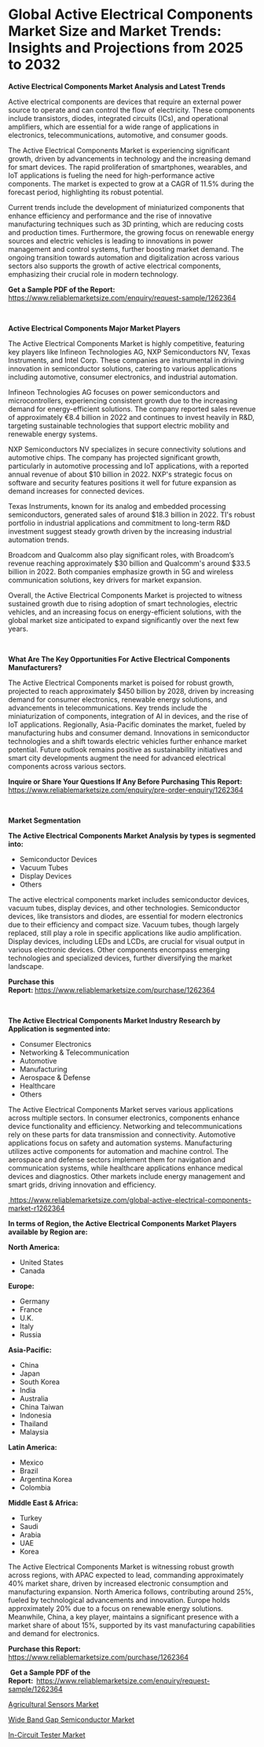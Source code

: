 <p><h1>Global Active Electrical Components Market Size and Market Trends: Insights and Projections from 2025 to 2032</h1></p><p><strong>Active Electrical Components Market Analysis and Latest Trends</strong></p>
<p><p>Active electrical components are devices that require an external power source to operate and can control the flow of electricity. These components include transistors, diodes, integrated circuits (ICs), and operational amplifiers, which are essential for a wide range of applications in electronics, telecommunications, automotive, and consumer goods.</p><p>The Active Electrical Components Market is experiencing significant growth, driven by advancements in technology and the increasing demand for smart devices. The rapid proliferation of smartphones, wearables, and IoT applications is fueling the need for high-performance active components. The market is expected to grow at a CAGR of 11.5% during the forecast period, highlighting its robust potential.</p><p>Current trends include the development of miniaturized components that enhance efficiency and performance and the rise of innovative manufacturing techniques such as 3D printing, which are reducing costs and production times. Furthermore, the growing focus on renewable energy sources and electric vehicles is leading to innovations in power management and control systems, further boosting market demand. The ongoing transition towards automation and digitalization across various sectors also supports the growth of active electrical components, emphasizing their crucial role in modern technology.</p></p>
<p><strong>Get a Sample PDF of the Report:&nbsp;</strong> <a href="https://www.reliablemarketsize.com/enquiry/request-sample/1262364?utm_campaign=1845&utm_medium=2&utm_source=Github&utm_content=ia&utm_term=06042025&utm_id=active-electrical-components">https://www.reliablemarketsize.com/enquiry/request-sample/1262364</a></p>
<p>&nbsp;</p>
<p><strong>Active Electrical Components Major Market Players</strong></p>
<p><p>The Active Electrical Components Market is highly competitive, featuring key players like Infineon Technologies AG, NXP Semiconductors NV, Texas Instruments, and Intel Corp. These companies are instrumental in driving innovation in semiconductor solutions, catering to various applications including automotive, consumer electronics, and industrial automation.</p><p>Infineon Technologies AG focuses on power semiconductors and microcontrollers, experiencing consistent growth due to the increasing demand for energy-efficient solutions. The company reported sales revenue of approximately €8.4 billion in 2022 and continues to invest heavily in R&D, targeting sustainable technologies that support electric mobility and renewable energy systems.</p><p>NXP Semiconductors NV specializes in secure connectivity solutions and automotive chips. The company has projected significant growth, particularly in automotive processing and IoT applications, with a reported annual revenue of about $10 billion in 2022. NXP's strategic focus on software and security features positions it well for future expansion as demand increases for connected devices.</p><p>Texas Instruments, known for its analog and embedded processing semiconductors, generated sales of around $18.3 billion in 2022. TI's robust portfolio in industrial applications and commitment to long-term R&D investment suggest steady growth driven by the increasing industrial automation trends.</p><p>Broadcom and Qualcomm also play significant roles, with Broadcom’s revenue reaching approximately $30 billion and Qualcomm's around $33.5 billion in 2022. Both companies emphasize growth in 5G and wireless communication solutions, key drivers for market expansion.</p><p>Overall, the Active Electrical Components Market is projected to witness sustained growth due to rising adoption of smart technologies, electric vehicles, and an increasing focus on energy-efficient solutions, with the global market size anticipated to expand significantly over the next few years.</p></p>
<p>&nbsp;</p>
<p><strong>What Are The Key Opportunities For Active Electrical Components Manufacturers?</strong></p>
<p><p>The Active Electrical Components market is poised for robust growth, projected to reach approximately $450 billion by 2028, driven by increasing demand for consumer electronics, renewable energy solutions, and advancements in telecommunications. Key trends include the miniaturization of components, integration of AI in devices, and the rise of IoT applications. Regionally, Asia-Pacific dominates the market, fueled by manufacturing hubs and consumer demand. Innovations in semiconductor technologies and a shift towards electric vehicles further enhance market potential. Future outlook remains positive as sustainability initiatives and smart city developments augment the need for advanced electrical components across various sectors.</p></p>
<p><strong>Inquire or Share Your Questions If Any Before Purchasing This Report:</strong> <a href="https://www.reliablemarketsize.com/enquiry/pre-order-enquiry/1262364?utm_campaign=1845&utm_medium=2&utm_source=Github&utm_content=ia&utm_term=06042025&utm_id=active-electrical-components">https://www.reliablemarketsize.com/enquiry/pre-order-enquiry/1262364</a></p>
<p>&nbsp;</p>
<p><strong>Market Segmentation</strong></p>
<p><strong>The Active Electrical Components Market Analysis by types is segmented into:</strong></p>
<p><ul><li>Semiconductor Devices</li><li>Vacuum Tubes</li><li>Display Devices</li><li>Others</li></ul></p>
<p><p>The active electrical components market includes semiconductor devices, vacuum tubes, display devices, and other technologies. Semiconductor devices, like transistors and diodes, are essential for modern electronics due to their efficiency and compact size. Vacuum tubes, though largely replaced, still play a role in specific applications like audio amplification. Display devices, including LEDs and LCDs, are crucial for visual output in various electronic devices. Other components encompass emerging technologies and specialized devices, further diversifying the market landscape.</p></p>
<p><strong>Purchase this Report:&nbsp;</strong><a href="https://www.reliablemarketsize.com/purchase/1262364?utm_campaign=1845&utm_medium=2&utm_source=Github&utm_content=ia&utm_term=06042025&utm_id=active-electrical-components">https://www.reliablemarketsize.com/purchase/1262364</a></p>
<p>&nbsp;</p>
<p><strong>The Active Electrical Components Market Industry Research by Application is segmented into:</strong></p>
<p><ul><li>Consumer Electronics</li><li>Networking & Telecommunication</li><li>Automotive</li><li>Manufacturing</li><li>Aerospace & Defense</li><li>Healthcare</li><li>Others</li></ul></p>
<p><p>The Active Electrical Components Market serves various applications across multiple sectors. In consumer electronics, components enhance device functionality and efficiency. Networking and telecommunications rely on these parts for data transmission and connectivity. Automotive applications focus on safety and automation systems. Manufacturing utilizes active components for automation and machine control. The aerospace and defense sectors implement them for navigation and communication systems, while healthcare applications enhance medical devices and diagnostics. Other markets include energy management and smart grids, driving innovation and efficiency.</p></p>
<p><a href="https://www.reliablemarketsize.com/global-active-electrical-components-market-r1262364?utm_campaign=1845&utm_medium=2&utm_source=Github&utm_content=ia&utm_term=06042025&utm_id=active-electrical-components">&nbsp;https://www.reliablemarketsize.com/global-active-electrical-components-market-r1262364</a></p>
<p><strong>In terms of Region, the Active Electrical Components Market Players available by Region are:</strong></p>
<p>
    <p> <strong> North America: </strong>
        <ul>
            <li>United States</li>
            <li>Canada</li>
        </ul>
        </p> 
    <p> <strong> Europe: </strong>
        <ul>
            <li>Germany</li>
            <li>France</li>
            <li>U.K.</li>
            <li>Italy</li>
            <li>Russia</li>
        </ul>
        </p> 
    <p> <strong> Asia-Pacific: </strong>
        <ul>
            <li>China</li>
            <li>Japan</li>
            <li>South Korea</li>
            <li>India</li>
            <li>Australia</li>
            <li>China Taiwan</li>
            <li>Indonesia</li>
            <li>Thailand</li>
            <li>Malaysia</li>
        </ul>
        </p> 
    <p> <strong> Latin America: </strong>
        <ul>
            <li>Mexico</li>
            <li>Brazil</li>
            <li>Argentina Korea</li>
            <li>Colombia</li>
        </ul>
        </p> 
    <p> <strong> Middle East & Africa: </strong>
        <ul>
            <li>Turkey</li>
            <li>Saudi</li>
            <li>Arabia</li>
            <li>UAE</li>
            <li>Korea</li>
        </ul>
    </p>
    </p>
<p><p>The Active Electrical Components Market is witnessing robust growth across regions, with APAC expected to lead, commanding approximately 40% market share, driven by increased electronic consumption and manufacturing expansion. North America follows, contributing around 25%, fueled by technological advancements and innovation. Europe holds approximately 20% due to a focus on renewable energy solutions. Meanwhile, China, a key player, maintains a significant presence with a market share of about 15%, supported by its vast manufacturing capabilities and demand for electronics.</p></p>
<p><strong>Purchase this Report: </strong><a href="https://www.reliablemarketsize.com/purchase/1262364?utm_campaign=1845&utm_medium=2&utm_source=Github&utm_content=ia&utm_term=06042025&utm_id=active-electrical-components">https://www.reliablemarketsize.com/purchase/1262364</a></p>
<p>&nbsp;<strong>Get a Sample PDF of the Report:&nbsp;&nbsp;</strong><a href="https://www.reliablemarketsize.com/enquiry/request-sample/1262364?utm_campaign=1845&utm_medium=2&utm_source=Github&utm_content=ia&utm_term=06042025&utm_id=active-electrical-components">https://www.reliablemarketsize.com/enquiry/request-sample/1262364</a></p>
<p><strong></strong></p>
<p><p><a href="https://github.com/kohushamudo3/Market-Research-Report-List-1/blob/main/agricultural-sensors-market.md?utm_campaign=1845&utm_medium=2&utm_source=Github&utm_content=ia&utm_term=06042025&utm_id=active-electrical-components">Agricultural Sensors Market</a></p><p><a href="https://github.com/gogashopkewy/Market-Research-Report-List-1/blob/main/wide-band-gap-semiconductor-market.md?utm_campaign=1845&utm_medium=2&utm_source=Github&utm_content=ia&utm_term=06042025&utm_id=active-electrical-components">Wide Band Gap Semiconductor Market</a></p><p><a href="https://github.com/myrieronays5/Market-Research-Report-List-1/blob/main/in-circuit-tester-market.md?utm_campaign=1845&utm_medium=2&utm_source=Github&utm_content=ia&utm_term=06042025&utm_id=active-electrical-components">In-Circuit Tester Market</a></p></p>